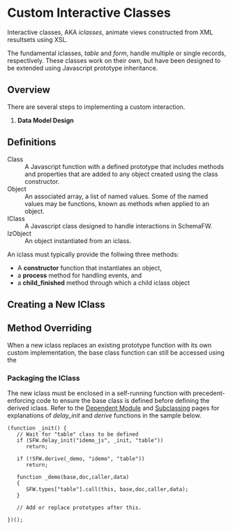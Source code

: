 # Custom Interactive Classes

Interactive classes, AKA _iclasses_, animate views constructed from XML resultsets
using XSL.

The fundamental iclasses, _table_ and _form_, handle multiple or single records,
respectively.  These classes work on their own, but have been designed to be
extended using Javascript prototype inheritance.

## Overview

There are several steps to implementing a custom interaction.

1. **Data Model Design**  

## Definitions

<dl>
<dt>Class</dt>
<dd>
  A Javascript function with a defined prototype that includes methods and properties
  that are added to any object created using the class constructor.
</dd>
<dt>Object</dt>
<dd>
  An associated array, a list of named values.  Some of the named values may be
  functions, known as methods when applied to an object.
</dd>
<dt>IClass</dt>
<dd>
  A Javascript class designed to handle interactions in SchemaFW.
</dd>
<dt>IzObject</dt>
<dd>
  An object instantiated from an iclass.
</dd>
</dl>

An iclass must typically provide the follwing three methods:

- A **constructor** function that instantiates an object,
- a **process** method for handling events, and
- a **child_finished** method through which a child iclass object

## Creating a New IClass


## Method Overriding

When a new iclass replaces an existing prototype function with its own custom
implementation, the base class function can still be accessed using the



### Packaging the IClass

The new iclass must be enclosed in a self-running function with precedent-enforcing
code to ensure the base class is defined before defining the derived iclass.  Refer
to the [Dependent Module](DependentModuleLoad.md) and [Subclassing](Subclassing.md)
pages for explanations of *delay_init* and *derive* functions in the sample below.

~~~{js}
(function _init() {
   // Wait for "table" class to be defined
   if (SFW.delay_init("idemo_js", _init, "table"))
      return;

   if (!SFW.derive(_demo, "idemo", "table"))
      return;
      
   function _demo(base,doc,caller,data)
   {
      SFW.types["table"].call(this, base,doc,caller,data);
   }

   // Add or replace prototypes after this.

})();
~~~
